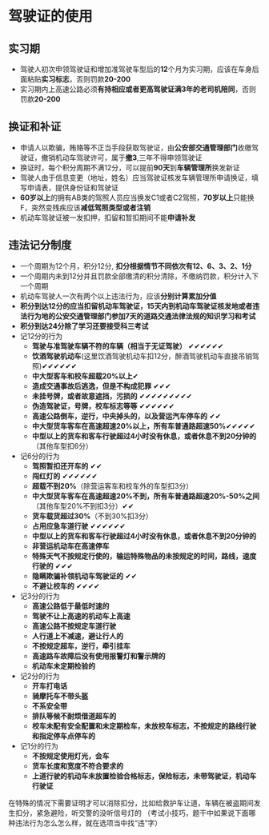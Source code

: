 # 驾驶证的使用

## 实习期
+ 驾驶人初次申领驾驶证和增加准驾驶车型后的**12**个月为实习期，应该在车身后面粘贴**实习标志**，否则罚款**20-200**
+ 实习期内上高速公路必须**有持相应或者更高驾驶证满3年的老司机陪同**，否则罚款**20-200**

## 换证和补证
+ 申请人以欺骗，贿赂等不正当手段获取驾驶证，由**公安部交通管理部门**收缴驾驶证，撤销机动车驾驶许可，属于**撤3**,三年不得申领驾驶证
+ 换证时，每个积分周期不满12分，可以提前**90天**到**车辆管理所**换发新证
+ 驾驶人由于信息变更（地址，姓名）应当驾驶证核发车辆管理所申请换证，填写申请表，提供身份证和驾驶证
+ **60岁以上**的拥有AB类的驾照人员应当换发C1或者C2驾照，**70岁以上**只能换F，突然变残疾应该**减低驾照类型或者注销**
+ 机动车驾驶证被一发扣押，扣留和暂扣期间不能**申请补发**

## 违法记分制度
+ 一个周期为12个月，积分12分, **扣分根据情节不同依次有12、6、3、2、1分**
+ 一个周期内未到12分并且罚款全部缴清的积分清除，不缴纳罚款，积分计入下一个周期
+ 机动车驾驶人一次有两个以上违法行为，应该**分别计算累加分值**
+ **积分到达12分的应当扣留机动车驾驶证，15天内到机动车驾驶证核发地或者违法行为地的公安交通管理部门参加7天的道路交通法律法规的知识学习和考试**
+ **积分到达24分除了学习还要接受科三考试**
+ 记12分的行为
  + **驾驶与准驾驶车辆不符的车辆（相当于无证驾驶）** ✔✔✔✔✔✔
  + **饮酒驾驶机动车**(这里饮酒驾驶机动车扣12分，醉酒驾驶机动车直接吊销驾照)✔✔✔✔✔✔
  + **中大型客车和校车超载20%以上**✔
  + **造成交通事故后逃逸，但是不构成犯罪** ✔✔✔
  + **未挂号牌，或者故意遮挡，污损的** ✔✔✔✔✔✔✔✔✔
  + **伪造驾驶证，号牌，校车标志等等** ✔✔✔✔✔✔
  + **高速公路倒车，逆行，中央掉头的，以及营运汽车停车的** ✔✔
  + **中大型货车客车在高速超速20%以上，所有车普通路超速50%**✔✔✔✔✔
  + **中型以上的货车和客车行驶超过4小时没有休息，或者休息不到20分钟的**（其他车型扣6分）
+ 记6分的行为
  + **驾照暂扣还开车的** ✔✔
  + **闯红灯的** ✔✔✔✔✔✔
  + **超载不到20%**（除营运客车和校车外的车型扣3分）
  + **中大型货车客车在高速超速20%不到，所有车普通路超速20%-50%之间**（其他车型20%不到扣3分）✔✔
  + **货车载货超过30%**（不到30%扣3分）
  + **占用应急车道行驶** ✔✔✔✔✔✔
  + **中型以上的货车和客车行驶超过4小时没有休息，或者休息不到20分钟的**
  + **非营运机动车在高速停车** 
  + **特殊天气不按规定行使的，输运特殊物品的未按规定的时间，路线，速度行驶的** ✔✔✔
  + **隐瞒欺骗补领机动车驾驶证的** ✔✔
  + **不避让校车的** ✔✔✔✔
+ 记3分的行为
  + **高速公路低于最低时速的**
  + **驾驶不让上高速的机动车上高速**
  + **高速公路不按规定车道行驶**
  + **人行道上不减速，避让行人的**
  + **不按规定超车，逆行，牵引挂车**
  + **高速路车故障后没有使用报警灯和警示牌的**
  + **机动车未定期检验的**
+ 记2分的行为
  + **开车打电话**
  + **骑摩托车不带头盔**
  + **不系安全带**
  + **排队等候不耐烦借道超车的**
  + **校车未配有安全配置和未定期检车，未放校车标志，不按规定的路线行驶和指定停车点停车的**
+ 记1分的行为
  + **不按规定使用灯光，会车**
  + **货车长度和宽度不符合要求的**
  + **上道行驶的机动车未放置检验合格标志，保险标志，未带驾驶证，机动车行驶证**

在特殊的情况下需要证明才可以消除扣分，比如给救护车让道，车辆在被盗期间发生扣分，紧急避险，听交警的没听信号灯的
（考试小技巧，题干中如果说下面哪种违法行为怎么怎么样，就在选项当中找“违”字）